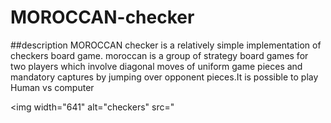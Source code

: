 # MOROCCAN-checker
##description
MOROCCAN checker is a relatively simple implementation of checkers board game.
moroccan is a group of strategy board games for two players which involve diagonal moves of uniform game pieces and mandatory captures by jumping over opponent pieces.It is possible to play
Human vs computer 

<img width="641" alt="checkers" src="
